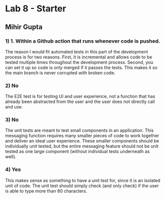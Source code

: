 # Lab 8 - Starter
## Mihir Gupta
### 1) 1. Within a Github action that runs whenever code is pushed.
   
The reason I would fit automated tests in this part of the development process is for two reasons. First, it is incremental and allows code to be tested multiple times throughout the development process. Second, you can set it up so code is only merged if it passes the tests. This makes it so the main branch is never corrupted with broken code.

### 2) No

The E2E test is for testing UI and user experience, not a function that has already been abstracted from the user and the user does not directly call and use.

### 3) No

The unit tests are meant to test small components in an application. This messaging function requires many smaller pieces of code to work together and deliver an ideal user experience. These smaller components should be individually unit tested, but the entire messaging feature should not be unit tested as one large component (without individual tests underneath as well).

### 4) Yes

This makes sense as something to have a unit test for, since it is an isolated unit of code. The unit test should simply check (and only check) if the user is able to type more than 80 characters.


